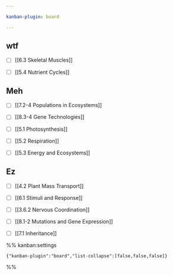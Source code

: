 ```yaml
---

kanban-plugin: board

---
```


## wtf

- [ ] [[6.3 Skeletal Muscles]]
- [ ] [[5.4 Nutrient Cycles]]


## Meh

- [ ] [[7.2-4 Populations in Ecosystems]]
- [ ] [[8.3-4 Gene Technologies]]
- [ ] [[5.1 Photosynthesis]]
- [ ] [[5.2 Respiration]]
- [ ] [[5.3 Energy and Ecosystems]]


## Ez

- [ ] [[4.2 Plant Mass Transport]]
- [ ] [[6.1 Stimuli and Response]]
- [ ] [[3.6.2 Nervous Coordination]]
- [ ] [[8.1-2 Mutations and Gene Expression]]
- [ ] [[7.1 Inheritance]]




%% kanban:settings
```
{"kanban-plugin":"board","list-collapse":[false,false,false]}
```
%%